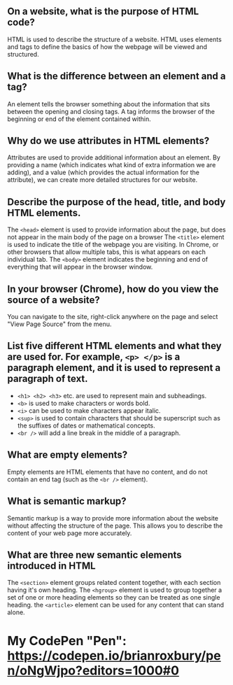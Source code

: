 ## On a website, what is the purpose of HTML code?
HTML is used to describe the structure of a website. HTML uses elements and tags to define the basics of how the webpage will be viewed and structured.
## What is the difference between an element and a tag?
An element tells the browser something about the information that sits between the opening and closing tags. A tag informs the browser of the beginning or end of the element contained within.
## Why do we use attributes in HTML elements?
Attributes are used to provide additional information about an element. By providing a name (which indicates what kind of extra information we are adding), and a value (which provides the actual information for the attribute), we can create more detailed structures for our website.
## Describe the purpose of the head, title, and body HTML elements.
The `<head>` element is used to provide information about the page, but does not appear in the main body of the page on a browser
The `<title>` element is used to indicate the title of the webpage you are visiting. In Chrome, or other browsers that allow multiple tabs, this is what appears on each individual tab.
The `<body>` element indicates the beginning and end of everything that will appear in the browser window.
## In your browser (Chrome), how do you view the source of a website?
You can navigate to the site, right-click anywhere on the page and select "View Page Source" from the menu.
## List five different HTML elements and what they are used for. For example, `<p> </p>` is a paragraph element, and it is used to represent a paragraph of text.
* `<h1> <h2> <h3>` etc. are used to represent main and subheadings.
* `<b>` is used to make characters or words bold.
* `<i>` can be used to make characters appear italic.
* `<sup>` is used to contain characters that should be superscript such as the suffixes of dates or mathematical concepts.
* `<br />` will add a line break in the middle of a paragraph.
## What are empty elements?
Empty elements are HTML elements that have no content, and do not contain an end tag (such as the `<br />` element).
## What is semantic markup?
Semantic markup is a way to provide more information about the website without affecting the structure of the page. This allows you to describe the content of your web page more accurately.
## What are three new semantic elements introduced in HTML
The `<section>` element groups related content together, with each section having it's own heading.
The `<hgroup>` element is used to group together a set of one or more heading elements so they can be treated as one single heading.
the `<article>` element can be used for any content that can stand alone.

# My CodePen "Pen": https://codepen.io/brianroxbury/pen/oNgWjpo?editors=1000#0
